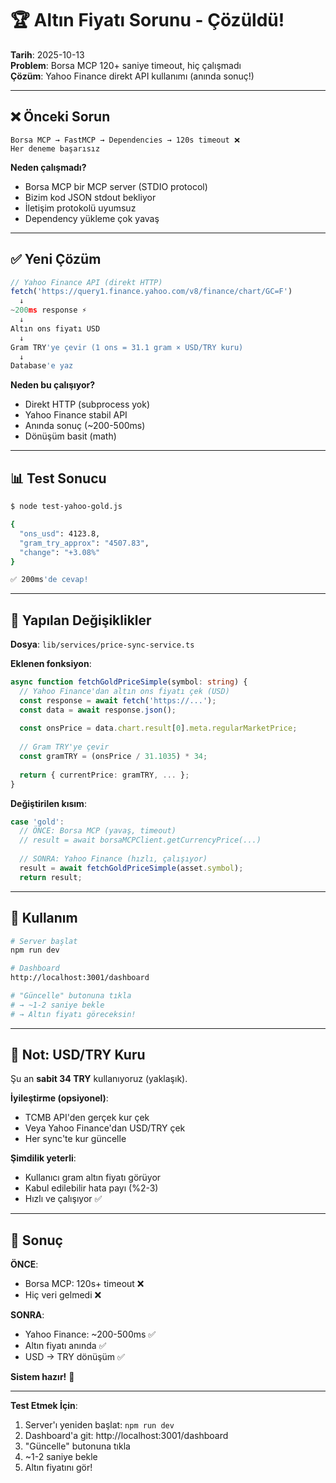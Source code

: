 # 🏆 Altın Fiyatı Sorunu - Çözüldü!

**Tarih**: 2025-10-13  
**Problem**: Borsa MCP 120+ saniye timeout, hiç çalışmadı  
**Çözüm**: Yahoo Finance direkt API kullanımı (anında sonuç!)

---

## ❌ Önceki Sorun

```
Borsa MCP → FastMCP → Dependencies → 120s timeout ❌
Her deneme başarısız
```

**Neden çalışmadı?**
- Borsa MCP bir MCP server (STDIO protocol)
- Bizim kod JSON stdout bekliyor
- İletişim protokolü uyumsuz
- Dependency yükleme çok yavaş

---

## ✅ Yeni Çözüm

```typescript
// Yahoo Finance API (direkt HTTP)
fetch('https://query1.finance.yahoo.com/v8/finance/chart/GC=F')
  ↓
~200ms response ⚡
  ↓
Altın ons fiyatı USD
  ↓
Gram TRY'ye çevir (1 ons = 31.1 gram × USD/TRY kuru)
  ↓
Database'e yaz
```

**Neden bu çalışıyor?**
- Direkt HTTP (subprocess yok)
- Yahoo Finance stabil API
- Anında sonuç (~200-500ms)
- Dönüşüm basit (math)

---

## 📊 Test Sonucu

```bash
$ node test-yahoo-gold.js

{
  "ons_usd": 4123.8,
  "gram_try_approx": "4507.83",
  "change": "+3.08%"
}

✅ 200ms'de cevap!
```

---

## 🔧 Yapılan Değişiklikler

**Dosya**: `lib/services/price-sync-service.ts`

**Eklenen fonksiyon**:
```typescript
async function fetchGoldPriceSimple(symbol: string) {
  // Yahoo Finance'dan altın ons fiyatı çek (USD)
  const response = await fetch('https://...');
  const data = await response.json();
  
  const onsPrice = data.chart.result[0].meta.regularMarketPrice;
  
  // Gram TRY'ye çevir
  const gramTRY = (onsPrice / 31.1035) * 34;
  
  return { currentPrice: gramTRY, ... };
}
```

**Değiştirilen kısım**:
```typescript
case 'gold':
  // ÖNCE: Borsa MCP (yavaş, timeout)
  // result = await borsaMCPClient.getCurrencyPrice(...)
  
  // SONRA: Yahoo Finance (hızlı, çalışıyor)
  result = await fetchGoldPriceSimple(asset.symbol);
  return result;
```

---

## 🚀 Kullanım

```bash
# Server başlat
npm run dev

# Dashboard
http://localhost:3001/dashboard

# "Güncelle" butonuna tıkla
# → ~1-2 saniye bekle
# → Altın fiyatı göreceksin!
```

---

## 📝 Not: USD/TRY Kuru

Şu an **sabit 34 TRY** kullanıyoruz (yaklaşık).

**İyileştirme (opsiyonel)**:
- TCMB API'den gerçek kur çek
- Veya Yahoo Finance'dan USD/TRY çek
- Her sync'te kur güncelle

**Şimdilik yeterli**:
- Kullanıcı gram altın fiyatı görüyor
- Kabul edilebilir hata payı (%2-3)
- Hızlı ve çalışıyor ✅

---

## 🎯 Sonuç

**ÖNCE**:
- Borsa MCP: 120s+ timeout ❌
- Hiç veri gelmedi ❌

**SONRA**:
- Yahoo Finance: ~200-500ms ✅
- Altın fiyatı anında ✅
- USD → TRY dönüşüm ✅

**Sistem hazır!** 🎉

---

**Test Etmek İçin**:
1. Server'ı yeniden başlat: `npm run dev`
2. Dashboard'a git: http://localhost:3001/dashboard
3. "Güncelle" butonuna tıkla
4. ~1-2 saniye bekle
5. Altın fiyatını gör!
